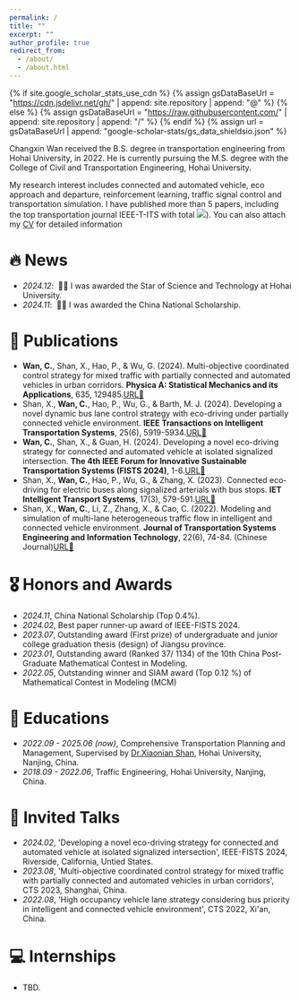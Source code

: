 ```yaml
---
permalink: /
title: ""
excerpt: ""
author_profile: true
redirect_from: 
  - /about/
  - /about.html
---
```


{% if site.google_scholar_stats_use_cdn %}
{% assign gsDataBaseUrl = "https://cdn.jsdelivr.net/gh/" | append: site.repository | append: "@" %}
{% else %}
{% assign gsDataBaseUrl = "https://raw.githubusercontent.com/" | append: site.repository | append: "/" %}
{% endif %}
{% assign url = gsDataBaseUrl | append: "google-scholar-stats/gs_data_shieldsio.json" %}

<span class='anchor' id='about-me'></span>

Changxin Wan received the B.S. degree in transportation engineering from Hohai University, in 2022. He is currently pursuing the M.S. degree with the College of Civil and Transportation Engineering, Hohai University.

My research interest includes connected and automated vehicle, eco approach and departure, reinforcement learning, traffic signal control and transportation simulation. I have published more than 5 papers, including the top transportation journal IEEE-T-ITS with total <a href='https://scholar.google.com/citations?user=M4nRQeMAAAAJ'><img src="https://img.shields.io/endpoint?url={{ url | url_encode }}&logo=Google%20Scholar&labelColor=f6f6f6&color=9cf&style=flat&label=citations"></a>). You can also attach my [CV](Acadamic_CV_Changxin_Wan.pdf) for detailed information


# 🔥 News
- *2024.12*: &nbsp;🎉🎉 I was awarded the Star of Science and Technology at Hohai University. 
- *2024.11*: &nbsp;🎉🎉 I was awarded the China National Scholarship.  

# 📝 Publications 
- **Wan, C.**, Shan, X., Hao, P., & Wu, G. (2024). Multi-objective coordinated control strategy for mixed traffic with partially connected and automated vehicles in urban corridors. **Physica A: Statistical Mechanics and its Applications**, 635, 129485.[URL🔗](https://www.sciencedirect.com/science/article/abs/pii/S0378437123010403)
- Shan, X., **Wan, C.**, Hao, P., Wu, G., & Barth, M. J. (2024). Developing a novel dynamic bus lane control strategy with eco-driving under partially connected vehicle environment. **IEEE Transactions on Intelligent Transportation Systems**, 25(6), 5919-5934.[URL🔗](https://ieeexplore.ieee.org/abstract/document/10400977)
- **Wan, C.**, Shan, X., & Guan, H. (2024). Developing a novel eco-driving strategy for connected and automated vehicle at isolated signalized intersection. **The 4th IEEE Forum for Innovative Sustainable Transportation Systems (FISTS 2024)**, 1-6.[URL🔗](https://ieeexplore.ieee.org/abstract/document/10485602)
- Shan, X., **Wan, C.**, Hao, P., Wu, G., & Zhang, X. (2023). Connected eco‐driving for electric buses along signalized arterials with bus stops. **IET Intelligent Transport Systems**, 17(3), 579-591.[URL🔗](https://ietresearch.onlinelibrary.wiley.com/doi/full/10.1049/itr2.12285)
- Shan, X., **Wan, C.**, Li, Z., Zhang, X., & Cao, C. (2022). Modeling and simulation of multi-lane heterogeneous traffic flow in intelligent and connected vehicle environment. **Journal of Transportation Systems Engineering and Information Technology**, 22(6), 74-84. (Chinese Journal)[URL🔗](http://www.tseit.org.cn/CN/abstract/abstract50541.shtml)

# 🎖 Honors and Awards
- *2024.11*, China National Scholarship (Top 0.4%).
- *2024.02*, Best paper runner-up award of IEEE-FISTS 2024.
- *2023.07*, Outstanding award (First prize) of undergraduate and junior college graduation thesis (design) of Jiangsu province.
- *2023.01*, Outstanding award (Ranked 37/ 1134) of the 10th China Post-Graduate Mathematical Contest in Modeling.
- *2022.05*, Outstanding winner and SIAM award (Top 0.12 %) of Mathematical Contest in Modeling (MCM)

# 📖 Educations
- *2022.09 - 2025.06 (now)*, Comprehensive Transportation Planning and Management, Supervised by [Dr.Xiaonian Shan](https://ccte.hhu.edu.cn/2021/0906/c6263a227535/page.htm), Hohai University, Nanjing, China. 
- *2018.09 - 2022.06*, Traffic Engineering, Hohai University, Nanjing, China. 

# 💬 Invited Talks
- *2024.02*, 'Developing a novel eco-driving strategy for connected and automated vehicle at isolated signalized intersection', IEEE-FISTS 2024, Riverside, California, Untied States.
- *2023.08*, 'Multi-objective coordinated control strategy for mixed traffic with partially connected and automated vehicles in urban corridors', CTS 2023, Shanghai, China.
- *2022.08*, 'High occupancy vehicle lane strategy considering bus priority in intelligent and connected vehicle environment', CTS 2022, Xi'an, China. 

# 💻 Internships
- TBD.
